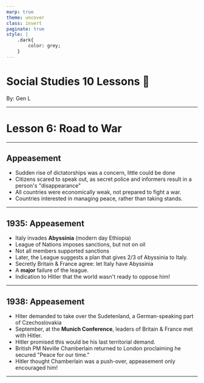 ```yaml
---
marp: true
theme: uncover
class: invert
paginate: true
style: |
    .dark{
        color: grey;
    }
---
```


# <!--fit-->Social Studies 10 Lessons :book:

<span class="dark">By:</span> Gen L

<!--_footer: In partnership with Hyperion University, 2023-->

---

# Lesson 6: Road to War

---

## Appeasement

* Sudden rise of dictatorships was a concern, little could be done
* Citizens scared to speak out, as secret police and informers result in a person's "disappearance"
* All countries were economically weak, not prepared to fight a war.
* Countries interested in managing peace, rather than taking stands.

---

## 1935: Appeasement

* Italy invades **Abyssinia** (modern day Ethiopia)
* League of Nations imposes sanctions, but not on oil
* Not all members supported sanctions
* Later, the League suggests a plan that gives 2/3 of Abyssinia to Italy.
* Secretly Britain & France agree: let Italy have Abyssinia
* A **major** failure of the league.
* Indication to Hitler that the world wasn't ready to oppose him!

---

## 1938: Appeasement

* Hiter demanded to take over the Sudetenland, a German-speaking part of Czechoslovakia
* September, at the **Munich Conference**, leaders of Britain & France met with Hitler.
* Hitler promised this would be his last territorial demand.
* British PM Neville Chamberlain returned to London proclaiming he secured "Peace for our time."
* Hitler thought Chamberlain was a push-over, appeasement only encouraged him!

---

